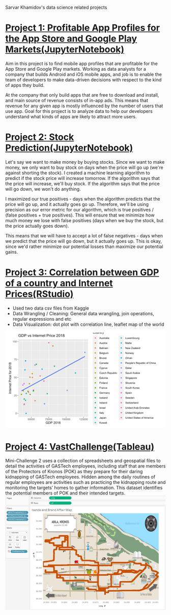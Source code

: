 Sarvar Khamidov's data science related projects

# [Project 1: Profitable App Profiles for the App Store and Google Play Markets(JupyterNotebook)](https://github.com/khsarvar/Sarvar-Khamidov-portfolio/blob/main/JupyterProjects/Profitable_App.ipynb)
Aim in this project is to find mobile app profiles that are profitable for the App Store and Google Play markets. Working as data analysts for a company that builds Android and iOS mobile apps, and job is to enable the team of developers to make data-driven decisions with respect to the kind of apps they build.

At the company that only build apps that are free to download and install, and  main source of revenue consists of in-app ads. This means that  revenue for any given app is mostly influenced by the number of users that use  app. Goal for this project is to analyze data to help our developers understand what kinds of apps are likely to attract more users.

# [Project 2: Stock Prediction(JupyterNotebook)](https://github.com/khsarvar/Sarvar-Khamidov-portfolio/blob/main/JupyterProjects/StockProject.ipynb)
Let's say we want to make money by buying stocks. Since we want to make money, we only want to buy stock on days when the price will go up (we're against shorting the stock). I created a machine learning algorithm to predict if the stock price will increase tomorrow. If the algorithm says that the price will increase, we'll buy stock. If the algorithm says that the price will go down, we won't do anything.

I maximized our true positives - days when the algorithm predicts that the price will go up, and it actually goes go up. Therefore, we'll be using precision as our error metric for our algorithm, which is true positives / (false positives + true positives). This will ensure that we minimize how much money we lose with false positives (days when we buy the stock, but the price actually goes down).

This means that we will have to accept a lot of false negatives - days when we predict that the price will go down, but it actually goes up. This is okay, since we'd rather minimize our potential losses than maximize our potential gains.

# [Project 3: Correlation between GDP of a country and Internet Prices(RStudio)](https://github.com/khsarvar/Sarvar-Khamidov-portfolio/tree/main/r-projects)
* Used two data csv files from Kaggle
* Data Wrangling / Cleaning: General data wrangling, join operations, regular expressions and etc
* Data Visualization: dot plot with correlation line, leaflet map of the world

![](/pictures/GDPvsIP2018.png)

# [Project 4: VastChallenge(Tableau)](https://github.com/khsarvar/Sarvar-Khamidov-portfolio/tree/main/Tableau)
Mini-Challenge 2 uses a collection of spreadsheets and geospatial files to detail the activities of GASTech employees, including staff that are members of the Protectors of Kronos (POK) as they prepare for their daring kidnapping of GASTech employees. Hidden among the daily routines of regular employees are activities such as practicing the kidnapping route and monitoring   the targets’ homes to gather information. This dataset identifies the potential members of POK and their intended targets.
![](/pictures/VastChallenge.png)
